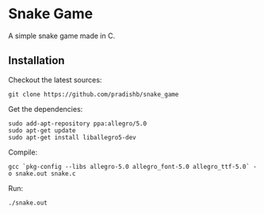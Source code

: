 # Snake Game
A simple snake game made in C.

## Installation
Checkout the latest sources:

    git clone https://github.com/pradishb/snake_game

Get the dependencies:

    sudo add-apt-repository ppa:allegro/5.0
    sudo apt-get update
    sudo apt-get install liballegro5-dev

Compile:

    gcc `pkg-config --libs allegro-5.0 allegro_font-5.0 allegro_ttf-5.0` -o snake.out snake.c
    
Run:

    ./snake.out
